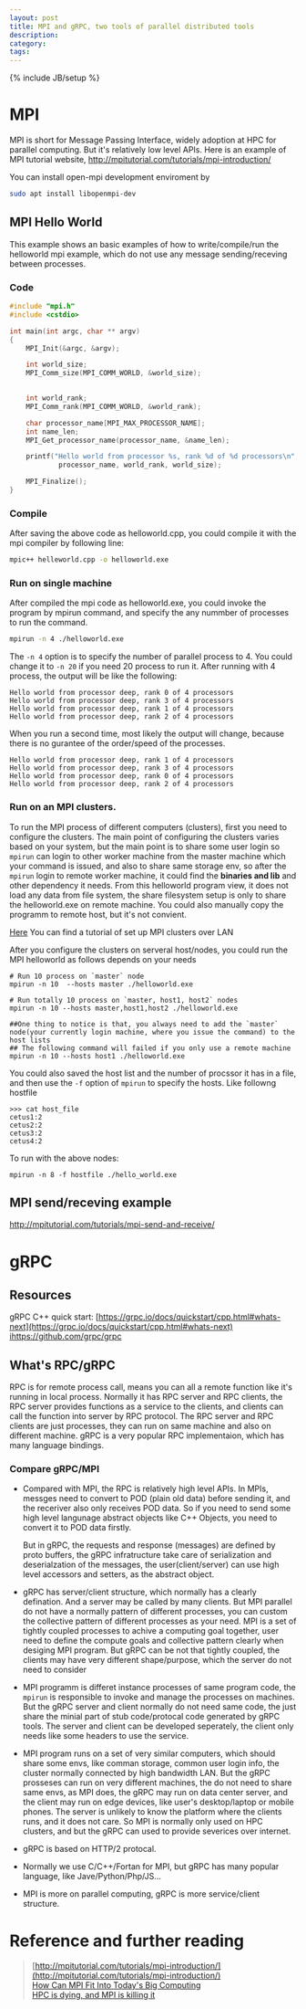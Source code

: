```yaml
---
layout: post
title: MPI and gRPC, two tools of parallel distributed tools
description: 
category: 
tags: 
---
```

{% include JB/setup %}


# MPI

MPI is short for Message Passing Interface, widely adoption at HPC for parallel computing.
But it's relatively low level APIs.
Here is an example of MPI tutorial website, http://mpitutorial.com/tutorials/mpi-introduction/

You can install open-mpi development enviroment by 
```bash
sudo apt install libopenmpi-dev
```

## MPI Hello World
This example shows an basic examples of how to write/compile/run the helloworld mpi example, which do not use any message sending/receving between processes.


### Code
```c++
#include "mpi.h"
#include <cstdio>

int main(int argc, char ** argv)
{
    MPI_Init(&argc, &argv);

    int world_size;
    MPI_Comm_size(MPI_COMM_WORLD, &world_size);
    

    int world_rank;
    MPI_Comm_rank(MPI_COMM_WORLD, &world_rank);

    char processor_name[MPI_MAX_PROCESSOR_NAME];
    int name_len;
    MPI_Get_processor_name(processor_name, &name_len);

    printf("Hello world from processor %s, rank %d of %d processors\n",
            processor_name, world_rank, world_size);

    MPI_Finalize();
}
```

### Compile
After saving the above code as helloworld.cpp, you could compile it with the mpi compiler by following line:
```bash
mpic++ helleworld.cpp -o helloworld.exe
```

### Run on single machine
After compiled the mpi code as helloworld.exe, you could invoke the program by mpirun command, and specify the any nummber of processes to run the command.
```bash
mpirun -n 4 ./helloworld.exe
```
The `-n 4` option is to specify the number of parallel process to 4. You could change it to `-n 20` if you need 20 process to run it.
After running with 4 process, the output will be like the following:
```
Hello world from processor deep, rank 0 of 4 processors
Hello world from processor deep, rank 3 of 4 processors
Hello world from processor deep, rank 1 of 4 processors
Hello world from processor deep, rank 2 of 4 processors
```
When you run a second time, most likely the output will change, because there is no gurantee of the order/speed of the processes.

```
Hello world from processor deep, rank 1 of 4 processors
Hello world from processor deep, rank 3 of 4 processors
Hello world from processor deep, rank 0 of 4 processors
Hello world from processor deep, rank 2 of 4 processors
```

### Run on an MPI clusters.
To run the MPI process of different computers (clusters), first you need to configure the clusters.
The main point of configuring the clusters varies based on your system, but the main point is to share some user login so `mpirun` can login to other worker machine from the master machine which your command is issued, and also to share same storage env, so after the `mpirun` login to remote worker machine, it could find the **binaries and lib** and other dependency it needs. From this helloworld program view, it does not load any data from file system, the share filesystem setup is only to share the helloworld.exe on remote machine. You could also manually copy the programm to remote host, but it's not convient.

[Here](http://mpitutorial.com/tutorials/running-an-mpi-cluster-within-a-lan/) You can find a tutorial of set up MPI clusters over LAN 

After you configure the clusters on serveral host/nodes, you could run the MPI helloworld as follows depends on your needs
```
# Run 10 process on `master` node
mpirun -n 10  --hosts master ./helloworld.exe

# Run totally 10 process on `master, host1, host2` nodes
mpirun -n 10 --hosts master,host1,host2 ./helloworld.exe

##One thing to notice is that, you always need to add the `master` node(your currently login machine, where you issue the command) to the host lists
## The following command will failed if you only use a remote machine 
mpirun -n 10 --hosts host1 ./helloworld.exe

```

You could also saved the host list and the number of procssor it has in a file, and then use the `-f` option of `mpirun` to specify the hosts.
Like followng hostfile

```
>>> cat host_file
cetus1:2
cetus2:2
cetus3:2
cetus4:2
```
To run with the above nodes:
```
mpirun -n 8 -f hostfile ./hello_world.exe
```

## MPI send/receving example
http://mpitutorial.com/tutorials/mpi-send-and-receive/

# gRPC

## Resources
gRPC C++ quick start:
[https://grpc.io/docs/quickstart/cpp.html#whats-next](https://grpc.io/docs/quickstart/cpp.html#whats-next)
[ihttps://github.com/grpc/grpc](https://github.com/grpc/grpc)

## What's RPC/gRPC

RPC is for remote process call, means you can all a remote function like it's running in local process.
Normally it has RPC server and RPC clients, the RPC server provides functions as a service to the clients,
and clients can call the function into server by RPC protocol. 
The RPC server and RPC clients are just processes, they can run on same machine and also on different machine.
gRPC is a very popular RPC implementaion, which has many language bindings.

### Compare gRPC/MPI

* Compared with MPI, the RPC is relatively high level APIs.
    In MPIs, messges need to convert to POD (plain old data) before sending it, and the receriver also only receives POD data.
    So if you need to send some high level langunage abstract objects like C++ Objects, you need to convert it to POD data firstly.

    But in gRPC, the requests and response (messages) are defined by proto buffers, the gRPC infratructure take care of serialization and deserialzation of the messages,   the user(client/server) can use high level accessors and setters, as the abstract object.

* gRPC has server/client structure, which normally has a clearly defination. And a server may be called by many clients. But MPI parallel do not have a normally pattern of different processes, you can custom the collective pattern of different processes as your need.  MPI is a set of tightly coupled processes to achive a computing goal together, user need to define the compute goals and collective pattern clearly when desiging MPI program.   But gRPC can be not that tightly coupled, the clients may have very different shape/purpose, which the server do not need to consider

* MPI programm is differet instance processes of same program code, the `mpirun` is responsible to invoke and manage the processes on machines. But the gRPC server and client normally do not need same code, the just share the minial part of stub code/protocal code generated by gRPC tools. The server and client can be developed seperately, the client only needs like some headers to use the service.

* MPI program runs on a set of very similar computers, which should share some envs, like comman storage, common user login info, the cluster normally connected by high bandwidth LAN. But the gRPC prosseses can run on very different machines, the do not need to share same envs, as MPI does, the gRPC may run on data center server, and the client may run on edge devices, like user's desktop/laptop or mobile phones. The server is unlikely to know the platform where the clients runs, and it does not care. So MPI is normally only used on HPC clusters, and but the gRPC can used to provide severices over internet.

* gRPC is based on HTTP/2 protocal.

* Normally we use C/C++/Fortan for MPI, but gRPC has many popular language, like Jave/Python/Php/JS...

* MPI is more on parallel computing, gRPC is more service/client structure.

# Reference and further reading
> [http://mpitutorial.com/tutorials/mpi-introduction/](http://mpitutorial.com/tutorials/mpi-introduction/)  
> [How Can MPI Fit Into Today's Big Computing](https://ljdursi.github.io/EuroMPI2016/#1)  
> [HPC is dying, and MPI is killing it](https://www.dursi.ca/post/hpc-is-dying-and-mpi-is-killing-it.html)
